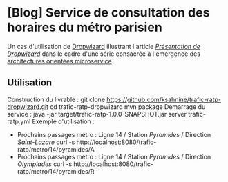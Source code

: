 # [Blog] Service de consultation des horaires du métro parisien
Un cas d'utilisation de <a href="http://dropwizard.io/">Dropwizard</a> illustrant l'article <i><a href="http://blog.inovia-conseil.fr/?p=156">Présentation de Dropwizard</a></i> dans le cadre d'une série consacrée à l'émergence des <a href="http://blog.inovia-conseil.fr/?p=155">architectures orientées microservice</a>.

## Utilisation
Construction du livrable :
    git clone https://github.com/ksahnine/trafic-ratp-dropwizard.git
    cd trafic-ratp-dropwizard
    mvn package
Démarrage du service :
    java -jar target/trafic-ratp-1.0.0-SNAPSHOT.jar server trafic-ratp.yml
Exemple d'utilisation :
 - Prochains passages métro : Ligne 14 / Station <i>Pyramides</i> / Direction <i>Saint-Lazare</i>
    curl -s http://localhost:8080/trafic-ratp/metro/14/pyramides/A
 - Prochains passages métro : Ligne 14 / Station <i>Pyramides</i> / Direction <i>Olympiades</i>
    curl -s http://localhost:8080/trafic-ratp/metro/14/pyramides/R

